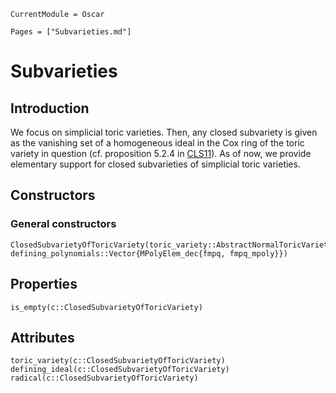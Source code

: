```@meta
CurrentModule = Oscar
```

```@contents
Pages = ["Subvarieties.md"]
```


# Subvarieties

## Introduction

We focus on simplicial toric varieties. Then, any
closed subvariety is given as the vanishing set of
a homogeneous ideal in the Cox ring of the toric
variety in question (cf. proposition 5.2.4 in
[CLS11](@cite)). As of now, we provide elementary
support for closed subvarieties of simplicial toric
varieties.


## Constructors

### General constructors

```@docs
ClosedSubvarietyOfToricVariety(toric_variety::AbstractNormalToricVariety, defining_polynomials::Vector{MPolyElem_dec{fmpq, fmpq_mpoly}})
```


## Properties

```@docs
is_empty(c::ClosedSubvarietyOfToricVariety)
```


## Attributes

```@docs
toric_variety(c::ClosedSubvarietyOfToricVariety)
defining_ideal(c::ClosedSubvarietyOfToricVariety)
radical(c::ClosedSubvarietyOfToricVariety)
```
